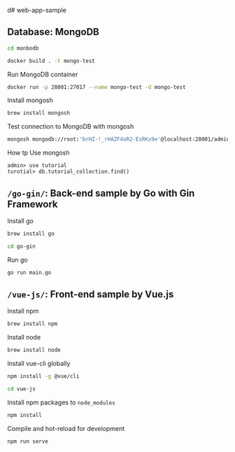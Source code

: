d# web-app-sample
## Database: MongoDB

```sh
cd monbodb
```
```sh
docker build . -t mongo-test
````
Run MongoDB container
```sh
docker run -p 28001:27017 --name mongo-test -d mongo-test
```
Install mongosh
```sh
brew install mongosh
```

Test connection to MongoDB with mongosh
```sh
mongosh mongodb://root:'brHZ-!_rHAZF4xR2-EsRKx9e'@localhost:28001/admin
```

How tp Use mongosh
```mongo
admin> use tutorial
turotial> db.tutorial_collection.find()
```

## `/go-gin/`: Back-end sample by Go with Gin Framework

Install go
```sh
brew install go
```

```sh
cd go-gin
```

Run go
```sh
go run main.go
```

## `/vue-js/`: Front-end sample by Vue.js


Install npm
```sh
brew install npm
```
Install node
```sh
brew install node
```
Install vue-cli globally
```sh
npm install -g @vue/cli
```

```sh
cd vue-js
```

Install npm packages to `node_modules`
```sh
npm install
```

Compile and hot-reload for development
```sh
npm run serve
```


